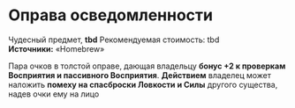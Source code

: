 # Оправа осведомленности

Чудесный предмет, **tbd**
Рекомендуемая стоимость: tbd
**Источники:** «Homebrew»

Пара очков в толстой оправе, дающая владельцу **бонус +2 к проверкам Восприятия и пассивного Восприятия**. **Действием** владелец может наложить **помеху на спасброски Ловкости и Силы** другого существа, надев очки ему на лицо